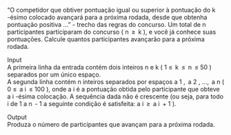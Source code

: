 “O competidor que obtiver pontuação igual ou superior à pontuação do k -ésimo colocado avançará para a próxima rodada, desde que obtenha pontuação positiva ...” - trecho das regras do concurso. Um total de n participantes participaram do concurso ( n  ≥  k ), e você já conhece suas pontuações. Calcule quantos participantes avançarão para a próxima rodada.

Input  
A primeira linha da entrada contém dois inteiros n e k ( 1 ≤  k  ≤  n  ≤ 50 ) separados por um único espaço.  
A segunda linha contém n inteiros separados por espaços a 1 ,  a 2 , ...,  a n ( 0 ≤  a i  ≤ 100 ), onde a i é a pontuação obtida pelo participante que obteve a i -ésima colocação. A sequência dada não é crescente (ou seja, para todo i de 1 a n  - 1 a seguinte condição é satisfeita: a i  ≥  a i  + 1 ).

Output  
Produza o número de participantes que avançam para a próxima rodada.
